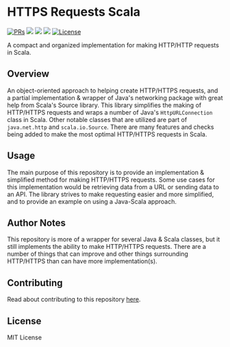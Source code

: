# HTTPS Requests Scala

<div>
  <p>
    <a href="https://github.com/KaNguy/HTTPS-Requests-Scala/pulls"><img src="https://shields.io/github/issues-pr/KaNguy/HTTPS-Requests-Scala?color=da301b" alt="PRs" /></a>
    <a><img src="https://shields.io/github/languages/code-size/KaNguy/HTTPS-Requests-Scala?color=da301b" /></a>
    <a><img src="https://shields.io/tokei/lines/github/KaNguy/HTTPS-Requests-Scala" /></a>
    <a><img src="https://img.shields.io/github/last-commit/KaNguy/HTTPS-Requests-Scala?color=007ace"></a>
    <a href="LICENSE.md"><img src="https://img.shields.io/github/license/KaNguy/HTTPS-Requests-Scala?color=007ace" alt="License" /></a>
  </p>
</div>

A compact and organized implementation for making HTTP/HTTP requests in Scala.

## Overview
An object-oriented approach to helping create HTTP/HTTPS requests, and a partial implementation & wrapper of Java's networking package with great help from Scala's Source library. This library simplifies the making of HTTP/HTTPS requests and wraps a number of Java's `HttpURLConnection` class in Scala. Other notable classes that are utilized are part of `java.net.http` and `scala.io.Source`. There are many features and checks being added to make the most optimal HTTP/HTTPS requests in Scala.

## Usage
The main purpose of this repository is to provide an implementation & simplified method for making HTTP/HTTPS requests. Some use cases for this implementation would be retrieving data from a URL or sending data to an API. 
The library strives to make requesting easier and more simplified, and to provide an example on using a Java-Scala approach.

## Author Notes
This repository is more of a wrapper for several Java & Scala classes, but it still implements the ability to make HTTP/HTTPS requests. There are a number of things that can improve and other things surrounding HTTP/HTTPS than can have more implementation(s).

## Contributing
Read about contributing to this repository [here](CONTRIBUTING.md).

## License
MIT License